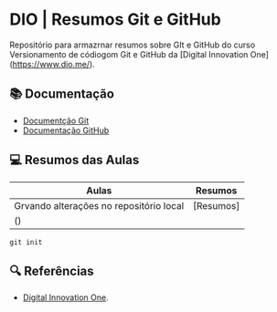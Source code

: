 
# DIO | Resumos Git e GitHub

Repositório para armazrnar resumos sobre GIt e GitHub do curso Versionamento de códiogom Git e GitHub da [Digital Innovation One] (https://www.dio.me/).

## 📚 Documentação
- [Documentção Git](https://git-scm.com/doc)
- [Documentação GitHub](https://docs.github.com)

## 💻 Resumos das Aulas

| Aulas | Resumos |
|-------|--------|
|Grvando alterações no repositório local | [Resumos]
() |

```
git init
```

## 🔍 Referências
- [Digital Innovation One]().

